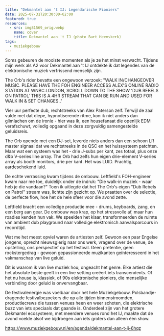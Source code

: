 ```yaml
---
title: "Dekmantel aan 't IJ: Legendarische Pioniers"
date: 2025-07-31T20:30:00+02:00
featured: true
resources:
  - src: img81569_orig.webp
    name: cover
    title: Dekmantel aan 't IJ (photo Bart Heemskerk)
tags:
  - muziekgebouw
---
```

Soms gebeuren de mooiste momenten als je ze het minst verwacht. Tijdens mijn werk als A2 voor Dekmantel aan 't IJ ontdekte ik dat legendes van de elektronische muziek verfrissend menselijk zijn.
<!--more-->
The Orb's rider bevatte een ongewoon verzoek: "WALK IN/CHANGEOVER MUSIC. PLEASE HAVE THE FOH ENGINEER ACCESS ALEX'S ONLINE RADIO STATION AT WNBC.LONDON, SCROLL DOWN TO THE SHOW 'DUB REBELS ON PATROL' THIS IS A 4HR STREAM THAT CAN BE RUN AND USED FOR WALK IN & SET CHANGES.."

Vier uur perfecte dub, rechtstreeks van Alex Paterson zelf. Terwijl de zaal vulde met dat diepe, hypnotiserende ritme, kon ik niet anders dan glimlachen om de ironie - hier was ik, een housefanaat die openlijk EDM verafschuwt, volledig opgaand in deze zorgvuldig samengestelde geluidsreis.

The Orb opende met een DJ-set, leverde niets anders dan een schoon LR master signaal dat we rechtstreeks in de QSC en het huissysteem patchten. Maar wat een systeem was het - drie J-subs per kant, zes totaal, plus onze d&b V-series line array. The Orb had zelfs hun eigen drie-element V-series array als booth monitors, drie per kant. Het was LUID. Prachtig, aardeschokend luid.

De echte verrassing kwam tijdens de ombouw. Leftfield's FOH-engineer kwam naar me toe, duidelijk onder de indruk: "Die walk-in muziek - waar heb je die vandaan?" Toen ik uitlegde dat het The Orb's eigen "Dub Rebels on Patrol" stream was, lichtte zijn gezicht op. We praatten over de selectie, de perfecte flow, hoe het de hele sfeer voor die avond zette.

Leftfield bracht een volledige productie mee - drums, keyboards, zang, en een berg aan gear. De ombouw was krap, op het stressvolle af, maar hun roadies kenden hun vak. We speelden het klaar, transformeerden de ruimte van ambient dub playground naar volledige elektronisch aanvalsparcours in recordtijd.

Wat me het meest opviel waren de artiesten zelf. Gewoon een paar Engelse jongens, oprecht nieuwsgierig naar ons werk, vragend over de venue, de opstelling, ons perspectief op het festival. Geen pretentie, geen rockstergedrag - gewoon gepassioneerde muzikanten geïnteresseerd in het vakmanschap van live geluid.

Dit is waarom ik van live muziek hou, ongeacht het genre. Elke artiest die het absolute beste geeft in een live setting creëert iets transcendents. Of het nu house is, klassiek, of 90s elektronische pioniers, die menselijke verbinding door geluid is onvervangbaar.

De festivalenergie was voelbaar door het hele Muziekgebouw. Polsbandje-dragende festivalbezoekers die op alle tijden binnenstroomden, productiecrews die tussen venues heen en weer schoten, die elektrische buzz van iets speciaals dat gaande is. Onderdeel zijn van het grotere Dekmantel ecosysteem, met meerdere venues rond het IJ, maakte dat de avond voelde alsof we bijdroegen aan iets groters dan alleen één show.

<https://www.muziekgebouw.nl/en/agenda/dekmantel-aan-t-ij-6hqz>